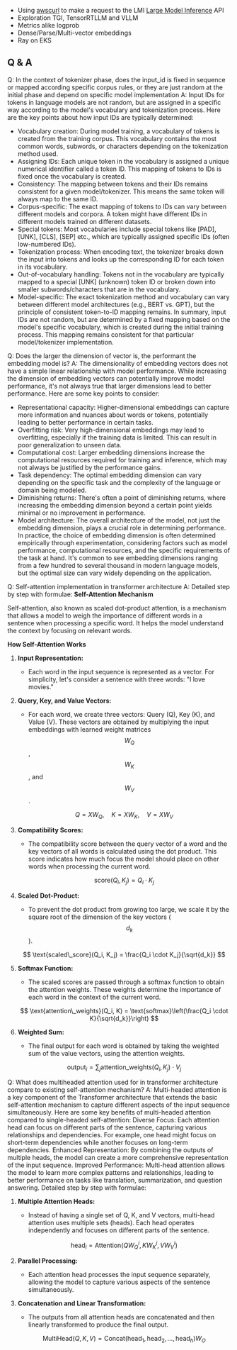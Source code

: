 - Using [awscurl](https://github.com/okigan/awscurl) to make a request to the LMI [Large Model Inference](https://docs.aws.amazon.com/sagemaker/latest/dg/large-model-inference-container-docs.html) API
- Exploration TGI, TensorRTLLM and VLLM
- Metrics alike logprob
- Dense/Parse/Multi-vector embeddings
- Ray on EKS

## Q & A

Q: In the context of tokenizer phase, does the input_id is fixed in sequence or mapped according specific corpus rules, or they are just random at the initial phase and depend on specific model implementation
A: Input IDs for tokens in language models are not random, but are assigned in a specific way according to the model's vocabulary and tokenization process. Here are the key points about how input IDs are typically determined:
- Vocabulary creation: During model training, a vocabulary of tokens is created from the training corpus. This vocabulary contains the most common words, subwords, or characters depending on the tokenization method used.
- Assigning IDs: Each unique token in the vocabulary is assigned a unique numerical identifier called a token ID. This mapping of tokens to IDs is fixed once the vocabulary is created.
- Consistency: The mapping between tokens and their IDs remains consistent for a given model/tokenizer. This means the same token will always map to the same ID.
- Corpus-specific: The exact mapping of tokens to IDs can vary between different models and corpora. A token might have different IDs in different models trained on different datasets.
- Special tokens: Most vocabularies include special tokens like [PAD], [UNK], [CLS], [SEP] etc., which are typically assigned specific IDs (often low-numbered IDs).
- Tokenization process: When encoding text, the tokenizer breaks down the input into tokens and looks up the corresponding ID for each token in its vocabulary.
- Out-of-vocabulary handling: Tokens not in the vocabulary are typically mapped to a special [UNK] (unknown) token ID or broken down into smaller subwords/characters that are in the vocabulary.
- Model-specific: The exact tokenization method and vocabulary can vary between different model architectures (e.g., BERT vs. GPT), but the principle of consistent token-to-ID mapping remains.
In summary, input IDs are not random, but are determined by a fixed mapping based on the model's specific vocabulary, which is created during the initial training process. This mapping remains consistent for that particular model/tokenizer implementation.

Q: Does the larger the dimension of vector is, the performant the embedding model is?
A: The dimensionality of embedding vectors does not have a simple linear relationship with model performance. While increasing the dimension of embedding vectors can potentially improve model performance, it's not always true that larger dimensions lead to better performance. Here are some key points to consider:
- Representational capacity: Higher-dimensional embeddings can capture more information and nuances about words or tokens, potentially leading to better performance in certain tasks.
- Overfitting risk: Very high-dimensional embeddings may lead to overfitting, especially if the training data is limited. This can result in poor generalization to unseen data.
- Computational cost: Larger embedding dimensions increase the computational resources required for training and inference, which may not always be justified by the performance gains.
- Task dependency: The optimal embedding dimension can vary depending on the specific task and the complexity of the language or domain being modeled.
- Diminishing returns: There's often a point of diminishing returns, where increasing the embedding dimension beyond a certain point yields minimal or no improvement in performance.
- Model architecture: The overall architecture of the model, not just the embedding dimension, plays a crucial role in determining performance.
In practice, the choice of embedding dimension is often determined empirically through experimentation, considering factors such as model performance, computational resources, and the specific requirements of the task at hand. It's common to see embedding dimensions ranging from a few hundred to several thousand in modern language models, but the optimal size can vary widely depending on the application.

Q: Self-attention implementation in transformer architecture 
A: Detailed step by step with formulae:
**Self-Attention Mechanism**

Self-attention, also known as scaled dot-product attention, is a mechanism that allows a model to weigh the importance of different words in a sentence when processing a specific word. It helps the model understand the context by focusing on relevant words.

**How Self-Attention Works**

1. **Input Representation:**
   - Each word in the input sequence is represented as a vector. For simplicity, let's consider a sentence with three words: "I love movies."

2. **Query, Key, and Value Vectors:**
   - For each word, we create three vectors: Query (Q), Key (K), and Value (V). These vectors are obtained by multiplying the input embeddings with learned weight matrices $$W_Q$$, $$W_K$$, and $$W_V$$.

   $$
   Q = XW_Q, \quad K = XW_K, \quad V = XW_V
   $$

3. **Compatibility Scores:**
   - The compatibility score between the query vector of a word and the key vectors of all words is calculated using the dot product. This score indicates how much focus the model should place on other words when processing the current word.

   $$
   \text{score}(Q_i, K_j) = Q_i \cdot K_j
   $$

4. **Scaled Dot-Product:**
   - To prevent the dot product from growing too large, we scale it by the square root of the dimension of the key vectors ($$d_k$$).

   $$
   \text{scaled\_score}(Q_i, K_j) = \frac{Q_i \cdot K_j}{\sqrt{d_k}}
   $$

5. **Softmax Function:**
   - The scaled scores are passed through a softmax function to obtain the attention weights. These weights determine the importance of each word in the context of the current word.

   $$
   \text{attention\_weights}(Q_i, K) = \text{softmax}\left(\frac{Q_i \cdot K}{\sqrt{d_k}}\right)
   $$

6. **Weighted Sum:**
   - The final output for each word is obtained by taking the weighted sum of the value vectors, using the attention weights.

   $$
   \text{output}_i = \sum_j \text{attention\_weights}(Q_i, K_j) \cdot V_j
   $$

Q: What does multiheaded attention used for in transformer architecture compare to existing self-attention mechanism?
A: Multi-headed attention is a key component of the Transformer architecture that extends the basic self-attention mechanism to capture different aspects of the input sequence simultaneously. Here are some key benefits of multi-headed attention compared to single-headed self-attention:
Diverse Focus: Each attention head can focus on different parts of the sentence, capturing various relationships and dependencies. For example, one head might focus on short-term dependencies while another focuses on long-term dependencies.
Enhanced Representation: By combining the outputs of multiple heads, the model can create a more comprehensive representation of the input sequence.
Improved Performance: Multi-head attention allows the model to learn more complex patterns and relationships, leading to better performance on tasks like translation, summarization, and question answering.
Detailed step by step with formulae:
1. **Multiple Attention Heads:**
   - Instead of having a single set of Q, K, and V vectors, multi-head attention uses multiple sets (heads). Each head operates independently and focuses on different parts of the sentence.

   $$
   \text{head}_i = \text{Attention}(QW_Q^i, KW_K^i, VW_V^i)
   $$

2. **Parallel Processing:**
   - Each attention head processes the input sequence separately, allowing the model to capture various aspects of the sentence simultaneously.

3. **Concatenation and Linear Transformation:**
   - The outputs from all attention heads are concatenated and then linearly transformed to produce the final output.

   $$
   \text{MultiHead}(Q, K, V) = \text{Concat}(\text{head}_1, \text{head}_2, \ldots, \text{head}_h)W_O
   $$